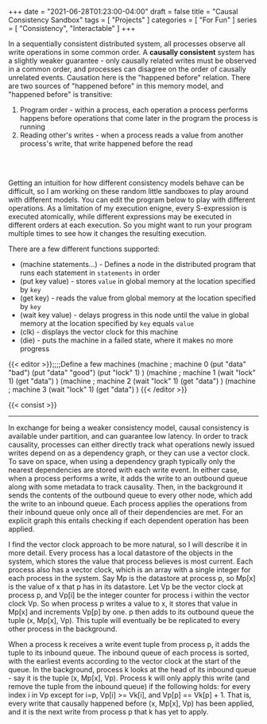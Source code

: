 +++
date = "2021-06-28T01:23:00-04:00"
draft = false
title = "Causal Consistency Sandbox"
tags = [ "Projects" ]
categories = [ "For Fun" ]
series = [ "Consistency", "Interactable" ]
+++

In a sequentially consistent distributed system, all processes observe all write operations in some common order.
A **causally consistent** system has a slightly weaker guarantee - only causally related writes must be observed in a common order,
and processes can disagree on the order of causally unrelated events. Causation here is the "happened before" relation. There are two sources of 
"happened before" in this memory model, and "happened before" is transitive:
1. Program order - within a process, each operation a process performs happens before operations that come later in the program the process is running  
2. Reading other's writes - when a process reads a value from another process's write, that write happened before the read  

<!--more-->

  
</br></br>

Getting an intuition for how different consistency models behave can be difficult, 
so I am working on these random little sandboxes to play around with different models.
You can edit the program below to play with different operations. As a limitation of my execution enigne, every S-expression is executed atomically,
while different expressions may be executed in different orders at each execution. So you might want to run your program
multiple times to see how it changes the resulting execution.

There are a few different functions supported:  
 - (machine statements...) - Defines a node in the distributed program that runs each statement in `statements` in order  
 - (put key value) - stores `value` in global memory at the location specified by `key`  
 - (get key) - reads the value from global memory at the location specified by `key`  
 - (wait key value) - delays progress in this node until the value in global memory at the location specified by `key` equals `value`  
 - (clk) - displays the vector clock for this machine  
 - (die) - puts the machine in a failed state, where it makes no more progress  

{{< editor >}};;;;Define a few machines
(machine ; machine 0
    (put "data" "bad")
    (put "data" "good")
    (put "lock" 1)
)
(machine ; machine 1
    (wait "lock" 1)
    (get "data")
)
(machine ; machine 2
    (wait "lock" 1)
    (get "data")
)
(machine ; machine 3
    (wait "lock" 1)
    (get "data")
)
{{< /editor >}}

{{< consist >}}


-----------

In exchange for being a weaker consistency model, causal consistency is available under partition, and can guarantee low latency. In order to track causality,
processes can either directly track what operations newly issued writes depend on as a dependency graph, or they can use a vector clock. To save on space,
when using a dependency graph typically only the nearest dependencies are stored with each write event. In either case, when a process performs a write, it
adds the write to an outbound queue along with some metadata to track causality. Then, in the background it sends the contents of the outbound queue to every other
node, which add the write to an inbound queue. Each process applies the operations from their inbound queue only once all of their dependencies are met. For an explicit graph this entails checking if each dependent operation has been applied.

I find the vector clock approach to be more natural, so I will describe it in more detail. Every process has a local datastore of the objects in the system, which
stores the value that process believes is most current. Each process also has a vector clock, which is an array with a single integer for each process in the
system. Say Mp is the datastore at process p, so Mp[x] is the value of x that p has in its datastore. Let Vp be the vector clock at process p, and
Vp[i] be the integer counter for process i within the vector clock Vp. So when process p writes a value to x, it stores that value in Mp[x] 
and increments Vp[p] by one. p then adds to its outbound queue the tuple (x, Mp[x], Vp). This tuple will eventually be be replicated to every other process
in the background.

When a process k receives a write event tuple from process p, it adds the tuple to its inbound queue. The inbound queue of each process is sorted, with
the earliest events according to the vector clock at the start of the queue. In the background, process k looks at the head of its inbound queue - say it is the
tuple (x, Mp[x], Vp). Process k will only apply this write (and remove the tuple from the inbound queue) if the following holds:
for every index i in Vp except for i=p, Vp[i] >= Vk[i], and Vp[p] == Vk[p] + 1. That is, every write that causally happened before (x, Mp[x], Vp) has
been applied, and it is the next write from process p that k has yet to apply.
